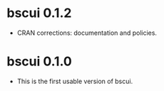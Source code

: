 # bscui 0.1.2

* CRAN corrections: documentation and policies.


# bscui 0.1.0

* This is the first usable version of bscui.
